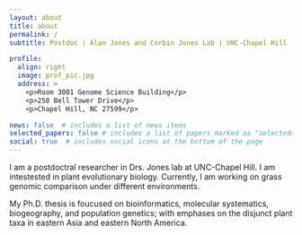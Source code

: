 ```yaml
---
layout: about
title: about
permalink: /
subtitle: Postdoc | Alan Jones and Corbin Jones Lab | UNC-Chapel Hill

profile:
  align: right
  image: prof_pic.jpg
  address: >
    <p>Room 3001 Genome Science Building</p>
    <p>250 Bell Tower Drive</p>
    <p>Chapel Hill, NC 27599</p>

news: false  # includes a list of news items
selected_papers: false # includes a list of papers marked as "selected={true}"
social: true  # includes social icons at the bottom of the page
---
```


I am a postdoctral researcher in Drs. Jones lab at UNC-Chapel Hill. I am intestested in plant evolutionary biology. Currently, I am working on grass genomic comparison under different environments. 

My Ph.D. thesis is foucused on bioinformatics, molecular systematics, biogeography, and population genetics; with emphases on the disjunct plant taxa in eastern Asia and eastern North America.
